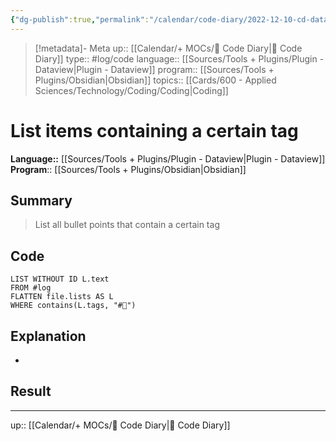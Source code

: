 ```yaml
---
{"dg-publish":true,"permalink":"/calendar/code-diary/2022-12-10-cd-dataview-list-items-containing-a-certain-tag/","title":"List items containing a certain tag"}
---
```


> [!metadata]- Meta
> up:: [[Calendar/+ MOCs/🧪 Code Diary\|🧪 Code Diary]]
> type:: #log/code 
> language:: [[Sources/Tools + Plugins/Plugin - Dataview\|Plugin - Dataview]]
> program:: [[Sources/Tools + Plugins/Obsidian\|Obsidian]]
> topics:: [[Cards/600 - Applied Sciences/Technology/Coding/Coding\|Coding]]


# List items containing a certain tag
**Language::**  [[Sources/Tools + Plugins/Plugin - Dataview\|Plugin - Dataview]]
**Program**:: [[Sources/Tools + Plugins/Obsidian\|Obsidian]]

## Summary
> List all bullet points that contain a certain tag

## Code

```datavie
LIST WITHOUT ID L.text
FROM #log 
FLATTEN file.lists AS L
WHERE contains(L.tags, "#🔗")
```

## Explanation
- 

## Result

---
up:: [[Calendar/+ MOCs/🧪 Code Diary\|🧪 Code Diary]]